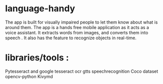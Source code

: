 # language-handy
The app is built for visually impaired people to let them know about what is around them. The app is a hands free mobile application as it acts as a voice assistant. It extracts words from images, and converts them into speech . It also has the feature to recognize objects in real-time.
# libraries/tools :
Pytesseract and google tesseract ocr
gtts
speechrecognition
Coco dataset
opencv-python
Kivymd

